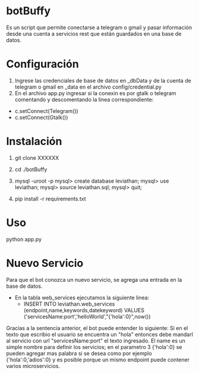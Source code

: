 # botBuffy
Es un script que permite conectarse a telegram o gmail y pasar información desde una cuenta a servicios rest que están guardados en una base de datos.

# Configuración
1) Ingrese las credenciales de base de datos en _dbData y de la cuenta de telegram o gmail en _data en el archivo config/credential.py
2) En el archivo app.py ingresar si la conexin es por gtalk o telegram comentando y descomentando la linea correspondiente:
* c.setConnect(Telegram())
* c.setConnect(Gtalk())

# Instalación
1) git clone XXXXXX
2) cd ./botBuffy
3) mysql -uroot -p
mysql> create database leviathan;
mysql> use leviathan;
mysql> source leviathan.sql;
mysql> quit;

4) pip install -r requirements.txt

# Uso
python app.py

# Nuevo Servicio
Para que el bot conozca un nuevo servicio, se agrega una entrada en la base de datos. 
* En la tabla web_services ejecutamos la siguiente linea:
  * INSERT INTO leviathan.web_services (endpoint,name,keywords,datekeyword) VALUES ('servicesName:port','helloWorld',"{'hola':0}",now())

Gracias a la sentencia anterior, el bot puede entender lo siguiente: Si en el texto que escribio el usuario se encuentra un "hola" entonces debe mandarl al servicio con url "servicesName:port" el texto ingresado. El name es un simple nombre para definir los servicios; en el parametro 3 {'hola':0} se pueden agregar mas palabra si se desea como por ejemplo {'hola':0,'adios':0} y es posible porque un mismo endpoint puede contener varios microservicios.
